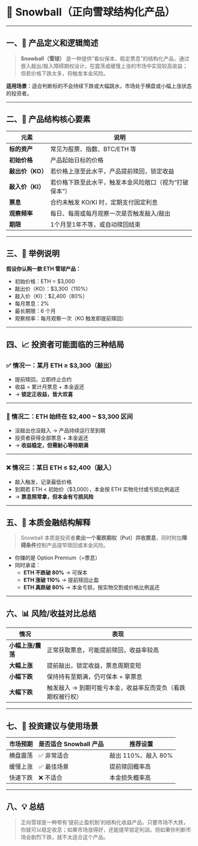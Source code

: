 # 📘 Snowball（正向雪球结构化产品）

---

## 一、📌 产品定义和逻辑简述

> **Snowball（雪球）** 是一种提供“看似保本、稳定票息”的结构化产品，通过嵌入敲出/敲入障碍期权设计，在震荡或缓慢上涨的市场中实现较高收益；但若价格下跌太多，将触发本金风险。

**适用场景**：适合判断标的不会持续下跌或大幅跳水，市场处于横盘或小幅上涨状态的投资者。

---

## 二、🧠 产品结构核心要素

| 元素         | 说明 |
|--------------|------|
| **标的资产**     | 常见为股票、指数、BTC/ETH 等 |
| **初始价格**     | 产品起始日标的价格 |
| **敲出价（KO）** | 若价格上涨至此水平，产品提前赎回，锁定收益 |
| **敲入价（KI）** | 若价格下跌至此水平，触发本金风险敞口（视为“打破保本”） |
| **票息**        | 合约未触发 KO/KI 时，定期支付固定利息 |
| **观察频率**     | 每日、每周或每月观察一次是否触发敲入/敲出 |
| **期限**        | 1个月至1年不等，或自动赎回结束 |

---

## 三、🧪 举例说明

**假设你认购一款 ETH 雪球产品：**

- 初始价格：ETH = $3,000  
- 敲出价（KO）：$3,300（110%）  
- 敲入价（KI）：$2,400（80%）  
- 每月票息：2%  
- 最长期限：6 个月  
- 观察频率：每月观察一次（KO 触发即提前赎回）

---

## 四、📈 投资者可能面临的三种结局

### ✅ 情况一：某月 ETH ≥ $3,300（敲出）

- 提前赎回，立即终止合约  
- 收益 = 累计月票息 + 本金返还  
- → **锁定正收益，皆大欢喜**

---

### 🚶 情况二：ETH 始终在 $2,400 ~ $3,300 区间

- 没敲出也没敲入 → 产品持续运行至到期  
- 投资者获得全部票息 + 本金返还  
- → **收益稳定，但需耐心等待期满**

---

### ❌ 情况三：某日 ETH ≤ $2,400（敲入）

- 敲入触发，记录最低价格  
- 到期若 ETH < 初始价（$3,000），本金按 ETH 实物兑付或亏损比例返还  
- → **票息照常拿，但本金有亏损风险**

---

## 五、🧩 本质金融结构解释

> Snowball 本质是投资者**卖出一个看跌期权（Put）并收票息**，同时附加**障碍条件**控制产品提早赎回或本金风险。

- 你赚的是 Option Premium（=票息）
- 同时承诺：
  - **ETH 不跌破 80%** → 可保本
  - **ETH 涨破 110%** → 提前赎回止盈
  - **ETH 真跌破 80%** → 本金亏损，按实物交割或价格比例返还

---

## 六、📊 风险/收益对比总结

| 情况        | 表现                                               |
|-------------|----------------------------------------------------|
| **小幅上涨/震荡** | 正常获取票息，可能提前赎回，收益率较高                      |
| **大幅上涨**     | 提前敲出，锁定收益，票息周期变短                              |
| **小幅下跌**     | 保持持有至期满，仍可保本 + 拿票息                             |
| **大幅下跌**     | 触发敲入 → 到期可能亏本金，收益率反而变负（看跌期权被行权）     |

---

## 七、🎯 投资建议与使用场景

| 市场预期   | 是否适合 Snowball 产品 | 推荐设置           |
|------------|------------------------|--------------------|
| 横盘震荡   | ✅ 非常适合              | 敲出 110%、敲入 80% |
| 缓慢上涨   | ✅ 最佳场景              | 提前赎回概率高      |
| 快速下跌   | ❌ 不适合                | 本金损失概率高      |

---

## 八、💡 总结

> 正向雪球是一种带有‘提前止盈机制’的结构化收益产品，只要市场不大跌，你就可以稳定收息；如果市场涨得好，还能提早锁定利润。但如果你判断市场会剧烈下跌，就不太适合这个产品。

